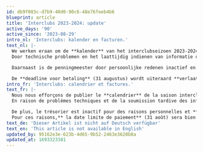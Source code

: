 ```yaml
---
id: db9f083c-d7b9-40d0-90c6-48e76feeb4b6
blueprint: article
title: 'Interclubs 2023-2024: update'
active_days: '90'
active_since: '2023-08-29'
intro_nl: 'Interclubs: kalender en facturen.'
text_nl: |-
  We werken eraan om de **kalender** van het interclubseizoen 2023-2024 tegen **eind deze week** te publiceren.
  Door technische problemen en het laattijdig indienen van informatie door enkele clubs hebben we de deadline van 20 augustus niet gehaald.

  Daarnaast is de penningmeester door persoonlijke redenen inactief en zijn de **allerhande facturen** van de interclub (interclubs vorig seizoen, interclubs dit seizoen, FIDE-eloverwerking gans het seizoen 2022-2023, …) nog **niet opgemaakt**.

  De **deadline voor betaling** (31 augustus) wordt uiteraard **verlaat**. Wij vragen de clubs om te wachten met betalen totdat zij een vraag tot betalen gekregen hebben.
intro_fr: 'Interclubs: calendrier et factures.'
text_fr: |-
  Nous nous efforçons de publier le **calendrier** de la saison interclubs 2023-2024 avant la **fin de la semaine**.
  En raison de problèmes techniques et de la soumission tardive des informations par certains clubs, nous avons manqué la date limite du 20 août.

  De plus, le trésorier est inactif pour des raisons personnelles et **plusieurs factures de tout genre** (interclubs de la saison écoulée, interclubs de la saison à venir, traitement Elo FIDE de toute la saison 2022-2023) n'ont toujours pas été établies. 
  Pour ces raisons,** la date limite de paiement** (31 août) sera bien entendu **reportée**. Nous demandons aux clubs d'attendre leur paiement jusqu'à ce qu’ils reçoivent une demande de paiement.
text_de: 'Dieser Artikel ist nicht auf Deutsch verfügbar'
text_en: 'This article is not available in English'
updated_by: 95162e3e-623b-4d65-9b52-2463e3620b8a
updated_at: 1693323381
---
```

